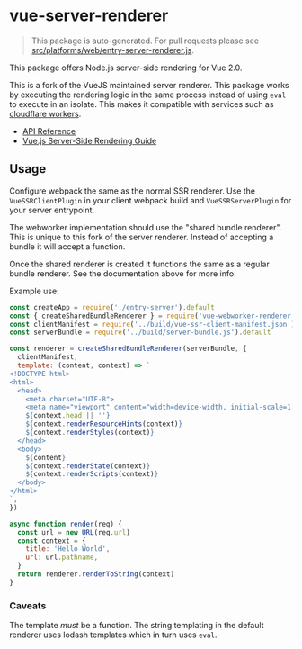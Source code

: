 # vue-server-renderer

> This package is auto-generated. For pull requests please see [src/platforms/web/entry-server-renderer.js](https://github.com/vuejs/vue/blob/dev/src/platforms/web/entry-server-renderer.js).

This package offers Node.js server-side rendering for Vue 2.0.

This is a fork of the VueJS maintained server renderer. This package works by executing the rendering logic in the same process instead of using `eval` to execute in an isolate. This makes it compatible with services such as [cloudflare workers](https://workers.cloudflare.com/).

- [API Reference](https://ssr.vuejs.org/en/api.html)
- [Vue.js Server-Side Rendering Guide](https://ssr.vuejs.org)

## Usage

Configure webpack the same as the normal SSR renderer. Use the `VueSSRClientPlugin` in your client webpack build and `VueSSRServerPlugin` for your server entrypoint.

The webworker implementation should use the "shared bundle renderer". This is unique to this fork of the server renderer. Instead of accepting a bundle it will accept a function.

Once the shared renderer is created it functions the same as a regular bundle renderer. See the documentation above for more info.

Example use:

```js
const createApp = require('./entry-server').default
const { createSharedBundleRenderer } = require('vue-webworker-renderer')
const clientManifest = require('../build/vue-ssr-client-manifest.json')
const serverBundle = require('../build/server-bundle.js').default

const renderer = createSharedBundleRenderer(serverBundle, {
  clientManifest,
  template: (content, context) => `
<!DOCTYPE html>
<html>
  <head>
    <meta charset="UTF-8">
    <meta name="viewport" content="width=device-width, initial-scale=1.0">
    ${context.head || ''}
    ${context.renderResourceHints(context)}
    ${context.renderStyles(context)}
  </head>
  <body>
    ${content}
    ${context.renderState(context)}
    ${context.renderScripts(context)}
  </body>
</html>
`,
})

async function render(req) {
  const url = new URL(req.url)
  const context = {
    title: 'Hello World',
    url: url.pathname,
  }
  return renderer.renderToString(context)
}
```

### Caveats

The template _must_ be a function. The string templating in the default renderer uses lodash templates which in turn uses `eval`.
